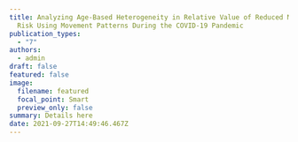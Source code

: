 ```yaml
---
title: Analyzing Age-Based Heterogeneity in Relative Value of Reduced Mortality
  Risk Using Movement Patterns During the COVID-19 Pandemic
publication_types:
  - "7"
authors:
  - admin
draft: false
featured: false
image:
  filename: featured
  focal_point: Smart
  preview_only: false
summary: Details here
date: 2021-09-27T14:49:46.467Z
---
```

